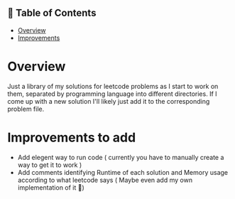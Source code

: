 ## 🚩 Table of Contents

- [Overview](#-Overview)
- [Improvements](#-Improvements)

# Overview
Just a library of my solutions for leetcode problems as I start to work on them, separated by programming language into different directories. If I come up with a new solution I'll likely just add it to the corresponding problem file.

# Improvements to add
- Add elegent way to run code ( currently you have to manually create a way to get it to work )
- Add comments identifying Runtime of each solution and Memory usage according to what leetcode says ( Maybe even add my own implementation of it 👀)
